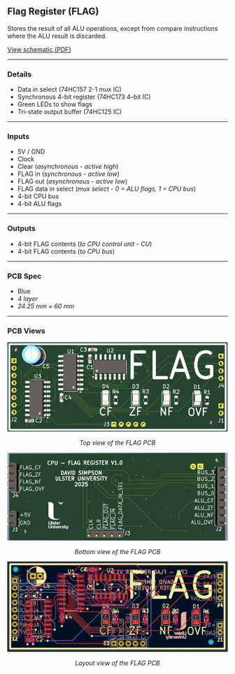 ## Flag Register (FLAG)

Stores the result of all ALU operations, except from compare instructions where the ALU result is discarded.

[View schematic (PDF)](FLAG_schematic.pdf)

---

### Details

- Data in select (74HC157 2-1 mux IC)
- Synchronous 4-bit register (74HC173 4-bit IC)
- Green LEDs to show flags
- Tri-state output buffer (74HC125 IC)

---

### Inputs

- 5V / GND
- Clock
- Clear (*asynchronous - active high*)
- FLAG in (*synchronous - active low*)
- FLAG out (*asynchronous - active low*)
- FLAG data in select (*mux select - 0 = ALU flags, 1 = CPU bus*)
- 4-bit CPU bus
- 4-bit ALU flags

---

### Outputs

- 4-bit FLAG contents (*to CPU control unit - CU*)
- 4-bit FLAG contents (*to CPU bus*)

---

### PCB Spec

- Blue
- *4 layer*
- *24.25 mm × 60 mm*

---

### PCB Views

<p align="center">
  <img src="../../images/flag_pcb_top.PNG" alt="FLAG pcb top" width="600"/>
</p>
<p align="center"><em>Top view of the FLAG PCB</em></p>

<p align="center">
  <img src="../../images/flag_pcb_bottom.PNG" alt="FLAG pcb bottom" width="600"/>
</p>
<p align="center"><em>Bottom view of the FLAG PCB</em></p>

<p align="center">
  <img src="../../images/flag_pcb_design.PNG" alt="FLAG pcb design" width="600"/>
</p>
<p align="center"><em>Layout view of the FLAG PCB</em></p>

